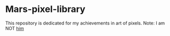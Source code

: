 # Mars-pixel-library
This repository is dedicated for my achievements in art of pixels.
Note: I am NOT [him](https://www.youtube.com/@mars_gamedev/featured)